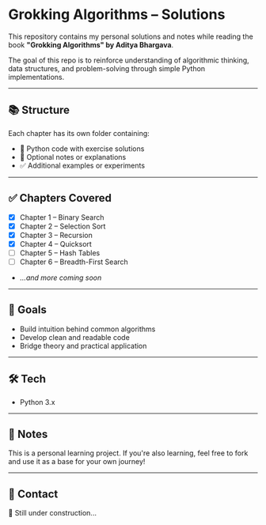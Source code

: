 # Grokking Algorithms – Solutions

This repository contains my personal solutions and notes while reading the book **"Grokking Algorithms" by Aditya Bhargava**.

The goal of this repo is to reinforce understanding of algorithmic thinking, data structures, and problem-solving through simple Python implementations.

---

## 📚 Structure

Each chapter has its own folder containing:
- 📄 Python code with exercise solutions
- 📝 Optional notes or explanations
- ✅ Additional examples or experiments

---

## ✅ Chapters Covered

- [x] Chapter 1 – Binary Search  
- [x] Chapter 2 – Selection Sort  
- [x] Chapter 3 – Recursion  
- [x] Chapter 4 – Quicksort  
- [ ] Chapter 5 – Hash Tables  
- [ ] Chapter 6 – Breadth-First Search  
- _...and more coming soon_

---

## 🚀 Goals

- Build intuition behind common algorithms
- Develop clean and readable code
- Bridge theory and practical application

---

## 🛠️ Tech

- Python 3.x

---

## 📌 Notes

This is a personal learning project. If you're also learning, feel free to fork and use it as a base for your own journey!

---

## 📧 Contact
🧭 Still under construction...

